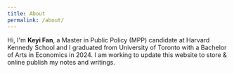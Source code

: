 ```yaml
---
title: About
permalink: /about/
---
```


Hi, I'm **Keyi Fan**, a Master in Public Policy (MPP) candidate at Harvard Kennedy School and I graduated from University of Toronto with a Bachelor of Arts in Economics in 2024. I am working to update this website to store & online publish my notes and writings. 
